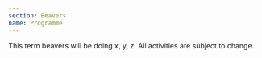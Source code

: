 ```yaml
---
section: Beavers
name: Programme
---
```


This term beavers will be doing x, y, z. All activities are subject to change.
